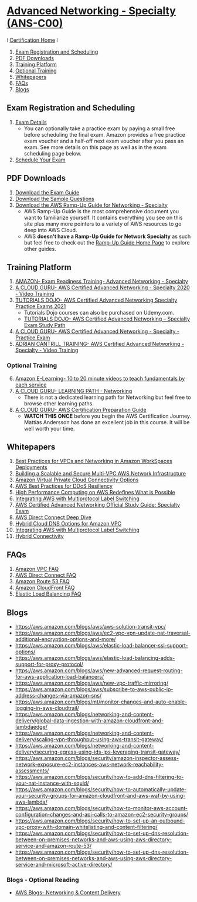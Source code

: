 # [Advanced Networking - Specialty (ANS-C00)](https://aws.amazon.com/certification/certified-advanced-networking-specialty/)
&#8286; [Certification Home] &#8286;

1. [Exam Registration and Scheduling](#exam-registration-and-scheduling)
2. [PDF Downloads](#pdf-downloads)
3. [Training Platform](#training-platform)
4. [Optional Training](#optional-training)
5. [Whitepapers](#whitepapers)
6. [FAQs](#faqs)
7. [Blogs](#blogs)

## Exam Registration and Scheduling
1. [Exam Details](https://aws.amazon.com/certification/certified-advanced-networking-specialty/)
   * You can optionally take a practice exam by paying a small free before scheduling the final exam. Amazon provides a free practice exam voucher and a half-off next exam voucher after you pass an exam. See more details on this page as well as in the exam scheduling page below.
2. [Schedule Your Exam](https://www.aws.training/certification?src=an-spec)

## PDF Downloads
1. [Download the Exam Guide](https://d1.awsstatic.com/training-and-certification/docs-advnetworking-spec/AWS-Certified-Advanced-Networking-Specialty_Exam-Guide.pdf)
2. [Download the Sample Questions](https://d1.awsstatic.com/training-and-certification/docs-advnetworking-spec/AWS-Certified-Advanced-Networking-Specialty_Sample-Questions.pdf)
3. [Download the AWS Ramp-Up Guide for Networking - Specialty](https://aws.amazon.com/training/ramp-up-guides/)
   * AWS Ramp-Up Guide is the most comprehensive document you want to familiarize yourself. It contains everything you see on this site plus many more pointers to a variety of AWS resources to go deep into AWS Cloud.
   * AWS **doesn't have a Ramp-Up Guide for Network Specialty** as such but feel free to check out the [Ramp-Up Guide Home Page](https://aws.amazon.com/training/ramp-up-guides/) to explore other guides.

## Training Platform
1. [AMAZON- Exam Readiness Training- Advanced Networking - Specialty](https://www.aws.training/Details/Curriculum?id=21330)
2. [A CLOUD GURU- AWS Certified Advanced Networking - Specialty 2020 - Video Training](https://acloud.guru/overview/aws-networking-specialty)
3. [TUTORIALS DOJO- AWS Certified Advanced Networking Specialty Practice Exams 2021](https://portal.tutorialsdojo.com/courses/aws-certified-advanced-networking-specialty-practice-exams/)
   * Tutorials Dojo courses can also be purchased on Udemy.com.
   * [TUTORIALS DOJO- AWS Certified Advanced Networking – Specialty Exam Study Path](https://tutorialsdojo.com/aws-certified-advanced-networking-specialty-exam-study-path)
4. [A CLOUD GURU- AWS Certified Advanced Networking - Specialty - Practice Exam](https://practice-exam.acloud.guru/aws-networking-specialty)
5. [ADRIAN CANTRILL TRAINING- AWS Certified Advanced Networking - Specialty - Video Training](https://learn.cantrill.io/p/aws-certified-advanced-networking-specialty)
### Optional Training
6. [Amazon E-Learning- 10 to 20 minute videos to teach fundamentals by each service](https://www.aws.training/LearningLibrary?query=&filters=Domain%3A19%20Language%3A1%20DeliveryFormat%3A1%2C4%2C6%2C7%2C8&from=0&size=15&sort=_score://www.aws.training/LearningLibrary?query=&filters=Domain%3A26%20Language%3A1%20DeliveryFormat%3A1%2C4%2C6%2C7%2C8&from=0&size=15&sort=_score)
7. [A CLOUD GURU- LEARNING PATH - Networking](https://learn.acloud.guru/search?learningTypes%5B0%5D=LEARNING_PATH&cloudProviders%5B0%5D=AWS)
   * There is not a dedicated learning path for Networking but feel free to browse other learning paths.
8. [A CLOUD GURU- AWS Certification Preparation Guide](https://acloud.guru/overview/aws-certification-preparation)
   * **WATCH THIS ONCE** before you begin the AWS Certification Journey. Mattias Andersson has done an excellent job in this course. It will be well worth your time.

## Whitepapers
1. [Best Practices for VPCs and Networking in Amazon WorkSpaces Deployments](https://d1.awsstatic.com/whitepapers/best-practices-vpcs-networking-amazon-workspaces-deployments.pdf)
2. [Building a Scalable and Secure Multi-VPC AWS Network Infrastructure](https://docs.aws.amazon.com/whitepapers/latest/building-scalable-secure-multi-vpc-network-infrastructure/welcome.html)
3. [Amazon Virtual Private Cloud Connectivity Options](https://docs.aws.amazon.com/whitepapers/latest/aws-vpc-connectivity-options/welcome.html)
4. [AWS Best Practices for DDoS Resiliency](https://d1.awsstatic.com/whitepapers/Security/DDoS_White_Paper.pdf)
5. [High Performance Computing on AWS Redefines What is Possible](https://d1.awsstatic.com/whitepapers/Intro_to_HPC_on_AWS.pdf)
6. [Integrating AWS with Multiprotocol Label Switching](https://d1.awsstatic.com/whitepapers/Networking/integrating-aws-with-multiprotocol-label-switching.pdf)
7. [AWS Certified Advanced Networking Official Study Guide: Specialty Exam](https://www.amazon.com/Certified-Advanced-Networking-Official-Study-ebook/dp/B079VKD1CN)
8. [AWS Direct Connect Deep Dive](http://aws-de-media.s3.amazonaws.com/images/AWS_Summit_2018/June7/Coral/AWS%20Direct%20Connect%20Deep%20Dive.pdf)
9. [Hybrid Cloud DNS Options for Amazon VPC](https://d1.awsstatic.com/whitepapers/hybrid-cloud-dns-options-for-vpc.pdf)
10. [Integrating AWS with Multiprotocol Label Switching](https://d1.awsstatic.com/whitepapers/Networking/integrating-aws-with-multiprotocol-label-switching.pdf)
11. [Hybrid Connectivity](https://d1.awsstatic.com/whitepapers/hybrid-connectivity-aws.pdf)

## FAQs
1. [Amazon VPC FAQ]
2. [AWS Direct Connect FAQ]
3. [Amazon Route 53 FAQ]
4. [Amazon CloudFront FAQ]
5. [Elastic Load Balancing FAQ]

## Blogs
* https://aws.amazon.com/blogs/aws/aws-solution-transit-vpc/
* https://aws.amazon.com/blogs/aws/ec2-vpc-vpn-update-nat-traversal-additional-encryption-options-and-more/
* https://aws.amazon.com/blogs/aws/elastic-load-balancer-ssl-support-options/
* https://aws.amazon.com/blogs/aws/elastic-load-balancing-adds-support-for-proxy-protocol/
* https://aws.amazon.com/blogs/aws/new-advanced-request-routing-for-aws-application-load-balancers/
* https://aws.amazon.com/blogs/aws/new-vpc-traffic-mirroring/
* https://aws.amazon.com/blogs/aws/subscribe-to-aws-public-ip-address-changes-via-amazon-sns/
* https://aws.amazon.com/blogs/mt/monitor-changes-and-auto-enable-logging-in-aws-cloudtrail/
* https://aws.amazon.com/blogs/networking-and-content-delivery/global-data-ingestion-with-amazon-cloudfront-and-lambdaedge/
* https://aws.amazon.com/blogs/networking-and-content-delivery/scaling-vpn-throughput-using-aws-transit-gateway/
* https://aws.amazon.com/blogs/networking-and-content-delivery/securing-egress-using-ids-ips-leveraging-transit-gateway/
* https://aws.amazon.com/blogs/security/amazon-inspector-assess-network-exposure-ec2-instances-aws-network-reachability-assessments/
* https://aws.amazon.com/blogs/security/how-to-add-dns-filtering-to-your-nat-instance-with-squid/
* https://aws.amazon.com/blogs/security/how-to-automatically-update-your-security-groups-for-amazon-cloudfront-and-aws-waf-by-using-aws-lambda/
* https://aws.amazon.com/blogs/security/how-to-monitor-aws-account-configuration-changes-and-api-calls-to-amazon-ec2-security-groups/
* https://aws.amazon.com/blogs/security/how-to-set-up-an-outbound-vpc-proxy-with-domain-whitelisting-and-content-filtering/
* https://aws.amazon.com/blogs/security/how-to-set-up-dns-resolution-between-on-premises-networks-and-aws-using-aws-directory-service-and-amazon-route-53/
* https://aws.amazon.com/blogs/security/how-to-set-up-dns-resolution-between-on-premises-networks-and-aws-using-aws-directory-service-and-microsoft-active-directory/

### Blogs - Optional Reading
* [AWS Blogs- Networking & Content Delivery](https://aws.amazon.com/blogs/networking-and-content-delivery/)


<!-- FAQs Ref V1 -->
<!--  Compute -->

[Amazon EC2 FAQ]: https://aws.amazon.com/ec2/faqs/

[Amazon EC2 Auto Scaling FAQ]: https://aws.amazon.com/ec2/autoscaling/faqs/

[Amazon EC2 Windows FAQ]: https://aws.amazon.com/windows/faq/

[Amazon EC2 Container Registry FAQ]: https://aws.amazon.com/ecr/faqs/

[Amazon EC2 Container Service FAQ]: https://aws.amazon.com/ecs/faqs/

[Amazon Lightsail FAQ]: https://aws.amazon.com/lightsail/faq/

[AWS Batch FAQ]: https://aws.amazon.com/batch/faqs/

[AWS Elastic Beanstalk FAQ]: https://aws.amazon.com/elasticbeanstalk/faqs/

[AWS Fargate FAQ]: https://aws.amazon.com/fargate/faqs/

[AWS Lambda FAQ]: https://aws.amazon.com/lambda/faqs/

[AWS Serverless Application Repository FAQ]: https://aws.amazon.com/serverless/serverlessrepo/faqs/

[Elastic Load Balancing FAQ]: https://aws.amazon.com/elasticloadbalancing/faqs/

[VMware Cloud on AWS FAQ]: https://aws.amazon.com/vmware/faqs/

<!--  Storage -->

[Amazon EBS FAQ]: https://aws.amazon.com/ebs/faqs/

[Amazon EFS FAQ]: https://aws.amazon.com/efs/faq/

[Amazon FSx for Lustre FAQ]: https://aws.amazon.com/fsx/lustre/faqs/

[Amazon FSx for Windows File Server FAQ]: https://aws.amazon.com/fsx/windows/faqs/

[Amazon S3 FAQ]: https://aws.amazon.com/s3/faqs/

[Amazon S3 Glacier FAQ]: https://aws.amazon.com/glacier/faqs/

[AWS Backup FAQ]: https://aws.amazon.com/backup/faqs/

[AWS DataSync FAQ]: https://aws.amazon.com/datasync/faqs/

[AWS Snowball FAQ]: https://aws.amazon.com/snowball/faqs/

[AWS Snowball Edge FAQ]: https://aws.amazon.com/snowball-edge/faqs/

[AWS Snowmobile FAQ]: https://aws.amazon.com/snowmobile/faqs/

[AWS Storage Gateway FAQ]: https://aws.amazon.com/storagegateway/faqs/

[AWS Transfer for SFTP FAQ]: https://aws.amazon.com/sftp/faqs/

<!--  Database -->

[Amazon Aurora FAQ]: https://aws.amazon.com/rds/aurora/faqs/

[Amazon RDS FAQ]: https://aws.amazon.com/rds/faqs/

[Amazon DynamoDB FAQ]: https://aws.amazon.com/dynamodb/faqs/

[Amazon ElastiCache FAQ]: https://aws.amazon.com/elasticache/faqs/

[Amazon Redshift FAQ]: https://aws.amazon.com/redshift/faqs/

[Amazon Neptune FAQ]: https://aws.amazon.com/neptune/faqs/

[AWS Database Migration Service FAQ]: https://aws.amazon.com/dms/faqs/

<!--  Migration -->

[AWS Migration Hub FAQ]: https://aws.amazon.com/migration-hub/faqs/

[AWS Application Discovery Service]: https://aws.amazon.com/application-discovery/faqs/

[AWS Database Migration Service FAQ]: https://aws.amazon.com/dms/faqs/

[AWS Server Migration Service FAQ]: https://aws.amazon.com/server-migration-service/faqs/

[AWS Snowball FAQ]: https://aws.amazon.com/snowball/faqs/

[AWS Snowball Edge FAQ]: https://aws.amazon.com/snowball-edge/faqs/

[AWS Snowmobile FAQ]: https://aws.amazon.com/snowmobile/faqs/

<!--  Networking & Content Delivery -->

[Amazon VPC FAQ]: https://aws.amazon.com/vpc/faqs/

[Amazon CloudFront FAQ]: https://aws.amazon.com/cloudfront/faqs/

[Amazon Route 53 FAQ]: https://aws.amazon.com/route53/faqs/

[Amazon API Gateway FAQ]: https://aws.amazon.com/api-gateway/faqs/

[AWS Direct Connect FAQ]: https://aws.amazon.com/directconnect/faqs/

[Elastic Load Balancing FAQ]: https://aws.amazon.com/ec2/faqs/

<!--  Developer Tools -->

[AWS CodeStar FAQ]: https://aws.amazon.com/codestar/faqs/

[AWS CodeCommit FAQ]: https://aws.amazon.com/codecommit/faqs/

[AWS CodeBuild FAQ]: https://aws.amazon.com/codebuild/faqs/

[AWS CodeDeploy FAQ]: https://aws.amazon.com/codedeploy/faqs/

[AWS CodePipeline FAQ]: https://aws.amazon.com/codepipeline/faqs/

[AWS Cloud9 FAQ]: https://aws.amazon.com/cloud9/faqs/

[AWS X-Ray FAQ]: https://aws.amazon.com/xray/faqs/

<!--  Management Tools -->

[Amazon CloudWatch FAQ]: https://aws.amazon.com/cloudwatch/faqs/

[AWS Auto Scaling FAQ]: https://aws.amazon.com/autoscaling/faqs/

[AWS CloudFormation FAQ]: https://aws.amazon.com/cloudformation/faqs/

[Amazon CloudTrail FAQ]: https://aws.amazon.com/cloudtrail/faqs/

[Amazon Config FAQ]: https://aws.amazon.com/config/faq/

[AWS OpsWorks FAQ]: https://aws.amazon.com/opsworks/faqs/

[Amazon Service Catalog FAQ]: https://aws.amazon.com/servicecatalog/faqs/

[Amazon EC2 Systems Manager FAQ]: https://aws.amazon.com/ec2/systems-manager/faqs/

[AWS Trusted Advisor]: https://aws.amazon.com/premiumsupport/ta-faqs/

[AWS Management Console FAQ]: https://aws.amazon.com/console/faqs/

[AWS Managed Services]: https://aws.amazon.com/managed-services/faqs/

<!--  Media Services -->

[Amazon Kinesis Video Streams FAQ]: https://aws.amazon.com/kinesis/video-streams/faqs/

[Amazon Elastic Transcoder FAQ]: https://aws.amazon.com/elastictranscoder/faqs/

[AWS Elemental MediaConvert FAQ]: https://aws.amazon.com/mediaconvert/features/#FAQs

[AWS Elemental MediaLive FAQ]: https://aws.amazon.com/medialive/features/#FAQs

[AWS Elemental MediaPackage FAQ]: https://aws.amazon.com/mediapackage/features/#FAQs

[AWS Elemental MediaStore FAQ]: https://aws.amazon.com/mediastore/features/#FAQs

[AWS Elemental MediaTailor FAQ]: https://aws.amazon.com/mediatailor/features/#FAQs

<!--  Artificial Intelligence -->

[Amazon Lex FAQ]: https://aws.amazon.com/lex/faqs/

[Amazon Polly FAQ]: https://aws.amazon.com/polly/faqs/

[Amazon Rekognition FAQ]: https://aws.amazon.com/rekognition/faqs/

[Amazon Machine Learning FAQ]: https://aws.amazon.com/aml/faqs/

<!--  Machine Learning -->

[AWS SageMaker FAQ]: https://aws.amazon.com/sagemaker/faqs/

[AWS Comprehend FAQ]: https://aws.amazon.com/comprehend/faqs/

[AWS Lex FAQ]: https://aws.amazon.com/lex/faqs/

[AWS Polly FAQ]: https://aws.amazon.com/polly/faqs/

[AWS Rekognition FAQ]: https://aws.amazon.com/rekognition/faqs/

[Amazon Machine Learning FAQ]: https://aws.amazon.com/aml/faqs/

[AWS Translate FAQ]: https://aws.amazon.com/translate/faqs/

[AWS Transcribe FAQ]: https://aws.amazon.com/transcribe/faqs/

[AWS DeepLens FAQ]: https://aws.amazon.com/deeplens/faqs/

<!--  Analytics -->

[Amazon Athena FAQ]: https://aws.amazon.com/athena/faqs/

[Amazon Elastic MapReduce FAQ]: https://aws.amazon.com/elasticmapreduce/faqs/

[Amazon CloudSearch FAQ]: https://aws.amazon.com/cloudsearch/faqs/

[Amazon Elasticsearch Service FAQ]: https://aws.amazon.com/elasticsearch-service/resources/faqs/

[Amazon Kinesis FAQ]: https://aws.amazon.com/kinesis/streams/faqs/

[Amazon Redshift FAQ]: https://aws.amazon.com/redshift/faqs/

[Amazon QuickSight FAQ]: https://quicksight.aws/resources/faq/

[AWS Data Pipeline FAQ]: https://aws.amazon.com/datapipeline/faqs/

[AWS Glue FAQ]: https://aws.amazon.com/glue/faqs/

<!--  Security, Identity, & Compliance -->

[AWS Identity and Access Management FAQ]: https://aws.amazon.com/iam/faqs/

[Amazon Cloud Directory]: https://aws.amazon.com/cloud-directory/faqs/

[Amazon Cognito FAQ]: https://aws.amazon.com/cognito/faqs/

[AWS GuardDuty FAQ]: https://aws.amazon.com/guardduty/faqs/

[Amazon Inspector FAQ]: https://aws.amazon.com/inspector/faqs/

[Amazon Macie FAQ]: https://aws.amazon.com/macie/faq/

[AWS Certificate Manager FAQ]: https://aws.amazon.com/certificate-manager/faqs/

[AWS CloudHSM FAQ]: https://aws.amazon.com/cloudhsm/faqs/

[AWS Secrets Manager]: https://aws.amazon.com/secrets-manager/faqs/

[AWS Directory Service FAQ]: https://aws.amazon.com/directoryservice/faqs/

[AWS Key Management Service FAQ]: https://aws.amazon.com/kms/faqs/

[AWS Organizations FAQ]: https://aws.amazon.com/organizations/faqs/

[AWS Single Sign-On FAQ]: https://aws.amazon.com/single-sign-on/faqs/

[AWS Shield FAQ]: https://aws.amazon.com/shield/faqs/

[AWS WAF FAQ]: https://aws.amazon.com/waf/faq/

[AWS Artifact FAQ]: https://aws.amazon.com/artifact/faq/

<!--  Mobile Services -->

[AWS Mobile Hub FAQ]: https://aws.amazon.com/mobile/faqs/

[Amazon API Gateway FAQ]: https://aws.amazon.com/api-gateway/faqs/

[Amazon Pinpoint FAQ]: https://aws.amazon.com/pinpoint/faqs/

[AWS AppSync FAQ]: https://aws.amazon.com/appsync/product-details/#FAQs

[AWS Device Farm FAQ]: https://aws.amazon.com/device-farm/faq/

[Amazon Mobile Analytics FAQ]: https://aws.amazon.com/mobileanalytics/faqs/

[Amazon SNS FAQ]: https://aws.amazon.com/sns/faqs/

<!--  AR & VR -->

[Amazon Sumerian FAQ]: https://aws.amazon.com/sumerian/faqs/

<!--  Application Integration -->

[Amazon MQ FAQ]: https://aws.amazon.com/amazon-mq/features/#FAQs

[Amazon SQS FAQ]: https://aws.amazon.com/sqs/faqs/

[Amazon SNS FAQ]: https://aws.amazon.com/sns/faqs/

[AWS AppSync FAQ]: https://aws.amazon.com/appsync/product-details/#FAQs

[AWS Step Functions FAQ]: https://aws.amazon.com/step-functions/faqs/

[Amazon SWF FAQ]: https://aws.amazon.com/swf/faqs/

<!--  Customer Engagement -->

[Amazon Connect]: https://aws.amazon.com/connect/faqs/

[AWS Pinpoint FAQ]: https://aws.amazon.com/pinpoint/faqs/

[Amazon SES FAQ]: https://aws.amazon.com/ses/faqs/

<!--  Business Productivity -->

[Alexa for Business FAQ]: https://aws.amazon.com/alexaforbusiness/faqs/

[Amazon Chime]: https://chime.aws/faq/

[Amazon WorkDocs FAQ]: https://aws.amazon.com/workdocs/features-redirect/

[Amazon WorkMail FAQ]: https://aws.amazon.com/workmail/faqs/

<!--  Desktop & App Streaming -->

[Amazon WorkSpaces FAQ]: https://aws.amazon.com/workspaces/faqs/

[Amazon AppStream FAQ]: https://aws.amazon.com/appstream/faqs/

[Amazon AppStream 2.0 FAQ]: https://aws.amazon.com/appstream2/faqs/

<!--  Internet of Things -->

[AWS IoT Core FAQ]: https://aws.amazon.com/iot-core/faqs/

[Amazon FreeRTOS FAQ]: https://aws.amazon.com/freertos/faqs/

[AWS Greengrass FAQ]: https://aws.amazon.com/greengrass/faqs/

[AWS IoT 1-Click FAQ]: https://aws.amazon.com/iot-1-click/faq/

[AWS IoT Analytics FAQ]: https://aws.amazon.com/iot-analytics/faq/

[AWS IoT Button FAQ]: https://aws.amazon.com/iotbutton/faq/

[AWS IoT Device Management FAQ]: https://aws.amazon.com/iot-device-management/faq/

<!--  Game Development -->

[Amazon GameLift]: https://aws.amazon.com/gamelift/faq/

[Amazon Lumberyard]: https://aws.amazon.com/lumberyard/faq/

<!--  Payments & Billing -->

[AWS Billing FAQ]: https://aws.amazon.com/billing/faqs/

[Amazon FPS FAQ]: https://aws.amazon.com/fps/faqs/

[Amazon DevPay FAQ]: https://aws.amazon.com/devpay/faqs/

<!--  Support -->

[AWS Support FAQ]: https://aws.amazon.com/premiumsupport/faqs/

<!--  ALL  -->
[All FAQs]: https://aws.amazon.com/faqs/

<!-- FAQs Ref V1 -->
<!-- CertHome-Ref V1 -->
[Certification Home]: ../README.md
[AWS Cloud Practitioner]: cloud-practitioner/
[AWS Solutions Architect - Associate]: sa-associate/
[AWS Developer - Associate]: dev-associate/
[SysOps Administrator - Associate]: sysops-admin-associate/
[Solutions Architect - Professional]: sa-professional/
[DevOps Engineer - Professional]: devops-engineer-professional/
[Advanced Networking - Specialty]: advanced-networking-specialty/
[Security - Specialty]: security-specialty/
[Data Analytics - Specialty]: data-analytics-specialty/
[Database - Specialty]: database-specialty/
[Machine Learning - Specialty]: machine-learning-specialty/
<!-- Ref V1 -->
